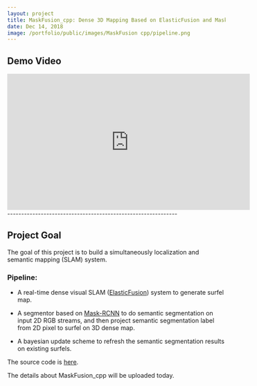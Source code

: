 ```yaml
---
layout: project
title: MaskFusion_cpp: Dense 3D Mapping Based on ElasticFusion and Mask-RCNN
date: Dec 14, 2018
image: /portfolio/public/images/MaskFusion cpp/pipeline.png
---
```


## Demo Video

<iframe width="560" height="315" src="https://www.youtube.com/watch?v=9d0Szh7lkns" frameborder="0" allow="accelerometer; autoplay; encrypted-media; gyroscope; picture-in-picture" allowfullscreen></iframe>
-------------------------------------------------------------
     
## Project Goal
The goal of this project is to build a simultaneously localization and semantic mapping (SLAM) system.

### Pipeline:
- A real-time dense visual SLAM ([ElasticFusion](https://github.com/mp3guy/ElasticFusion)) system to generate surfel map.

- A segmentor based on [Mask-RCNN](https://www.youtube.com/watch?v=OOT3UIXZztE) to do semantic segmentation on input 2D RGB streams, and then project semantic segmentation label from 2D pixel to surfel on 3D dense map.

- A bayesian update scheme to refresh the semantic segmentation results on existing surfels.

The source code is [here](https://github.com/msr-peng/maskfusion_cpp).

The details about MaskFusion_cpp will be uploaded today.

